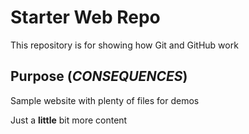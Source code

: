 # Starter Web Repo

This repository is for showing how Git and GitHub work

## Purpose (_CONSEQUENCES_)

Sample website with plenty of files for demos

Just a __little__ bit more content
